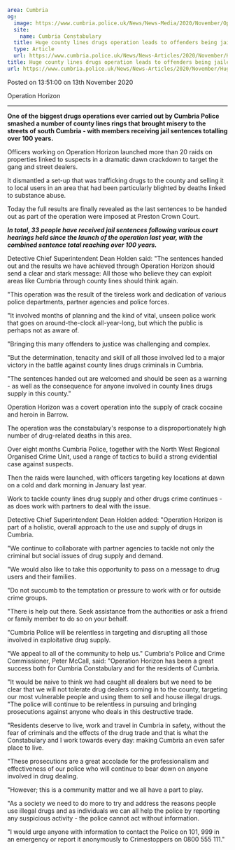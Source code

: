 ```yaml
area: Cumbria
og:
  image: https://www.cumbria.police.uk/News/News-Media/2020/November/Op-Horizon-Raid-4jpg.jpg
  site:
    name: Cumbria Constabulary
  title: Huge county lines drugs operation leads to offenders being jailed for over 100 years
  type: Article
  url: https://www.cumbria.police.uk/News/News-Articles/2020/November/Huge-county-lines-drugs-operation-leads-to-offenders-being-jailed-for-over-100-years.aspx
title: Huge county lines drugs operation leads to offenders being jailed for over 100 years
url: https://www.cumbria.police.uk/News/News-Articles/2020/November/Huge-county-lines-drugs-operation-leads-to-offenders-being-jailed-for-over-100-years.aspx
```

Posted on 13:51:00 on 13th November 2020

Operation Horizon

****

**One of the biggest drugs operations ever carried out by Cumbria Police smashed a number of county lines rings that brought misery to the streets of south Cumbria - with members receiving jail sentences totalling over 100 years.**

Officers working on Operation Horizon launched more than 20 raids on properties linked to suspects in a dramatic dawn crackdown to target the gang and street dealers.

It dismantled a set-up that was trafficking drugs to the county and selling it to local users in an area that had been particularly blighted by deaths linked to substance abuse.

Today the full results are finally revealed as the last sentences to be handed out as part of the operation were imposed at Preston Crown Court.

_**In total, 33 people have received jail sentences following various court hearings held since the launch of the operation last year, with the combined sentence total reaching over 100 years.**_

Detective Chief Superintendent Dean Holden said: "The sentences handed out and the results we have achieved through Operation Horizon should send a clear and stark message: All those who believe they can exploit areas like Cumbria through county lines should think again.

"This operation was the result of the tireless work and dedication of various police departments, partner agencies and police forces.

"It involved months of planning and the kind of vital, unseen police work that goes on around-the-clock all-year-long, but which the public is perhaps not as aware of.

"Bringing this many offenders to justice was challenging and complex.

"But the determination, tenacity and skill of all those involved led to a major victory in the battle against county lines drugs criminals in Cumbria.

"The sentences handed out are welcomed and should be seen as a warning - as well as the consequence for anyone involved in county lines drugs supply in this county."

Operation Horizon was a covert operation into the supply of crack cocaine and heroin in Barrow.

The operation was the constabulary's response to a disproportionately high number of drug-related deaths in this area.

Over eight months Cumbria Police, together with the North West Regional Organised Crime Unit, used a range of tactics to build a strong evidential case against suspects.

Then the raids were launched, with officers targeting key locations at dawn on a cold and dark morning in January last year.

Work to tackle county lines drug supply and other drugs crime continues - as does work with partners to deal with the issue.

Detective Chief Superintendent Dean Holden added: "Operation Horizon is part of a holistic, overall approach to the use and supply of drugs in Cumbria.

"We continue to collaborate with partner agencies to tackle not only the criminal but social issues of drug supply and demand.

"We would also like to take this opportunity to pass on a message to drug users and their families.

"Do not succumb to the temptation or pressure to work with or for outside crime groups.

"There is help out there. Seek assistance from the authorities or ask a friend or family member to do so on your behalf.

"Cumbria Police will be relentless in targeting and disrupting all those involved in exploitative drug supply.

"We appeal to all of the community to help us."
Cumbria's Police and Crime Commissioner, Peter McCall, said: "Operation Horizon has been a great success both for Cumbria Constabulary and for the residents of Cumbria.

"It would be naive to think we had caught all dealers but we need to be clear that we will not tolerate drug dealers coming in to the county, targeting our most vulnerable people and using them to sell and house illegal drugs.
"The police will continue to be relentless in pursuing and bringing prosecutions against anyone who deals in this destructive trade.

 "Residents deserve to live, work and travel in Cumbria in safety, without the fear of criminals and the effects of the drug trade and that is what the Constabulary and I work towards every day: making Cumbria an even safer place to live.

 "These prosecutions are a great accolade for the professionalism and effectiveness of our police who will continue to bear down on anyone involved in drug dealing.

 "However; this is a community matter and we all have a part to play.

 "As a society we need to do more to try and address the reasons people use illegal drugs and as individuals we can all help the police by reporting any suspicious activity - the police cannot act without information.

 "I would urge anyone with information to contact the Police on 101, 999 in an emergency or report it anonymously to Crimestoppers on 0800 555 111."
